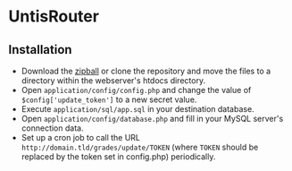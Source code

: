 UntisRouter
===========

Installation
------------

- Download the [zipball](https://github.com/JWhy/UntisRouter/archive/master.zip "zipball") or clone the repository and move the files to a directory within the webserver's htdocs directory.
- Open `application/config/config.php` and change the value of `$config['update_token']` to a new secret value.
- Execute `application/sql/app.sql` in your destination database.
- Open `application/config/database.php` and fill in your MySQL server's connection data.
- Set up a cron job to call the URL `http://domain.tld/grades/update/TOKEN` (where `TOKEN` should be   replaced by the token set in config.php) periodically.
